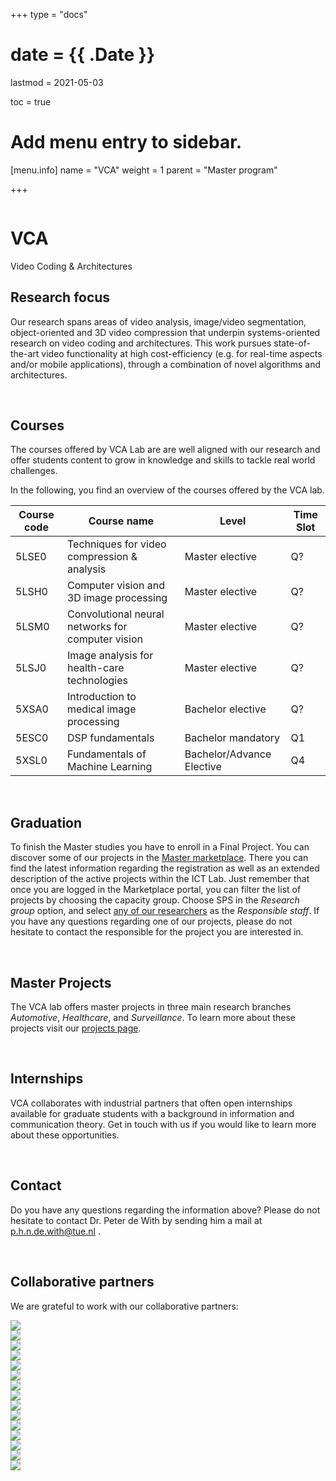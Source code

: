 +++
type = "docs"

# date = {{ .Date }}
lastmod = 2021-05-03

toc = true

# Add menu entry to sidebar.
[menu.info]
  name = "VCA"
  weight = 1
  parent = "Master program"

+++


<div class="row">
  <div class="col-md-6 order-md-1 text-center text-md-left" style="vertical-align: middle; display: flex; align-items: center;">
  <div>
    <h1 class="hero-title" itemprop="headline" style="text-shadow: 0px 0px 0px rgba(0,0,0,0.0)">
      VCA
    </h1>
    <div class="hero-lead" style="text-shadow: 0px 0px 0px rgba(0,0,0,0.0)">
      Video Coding & Architectures
    </div>
  </div>
  </div>
  <div class="col-6 mx-auto col-md-6 order-md-2 hero-media">
    <img src="/img/VCAlogo.jpg" alt="">
  </div>
</div>


## Research focus
Our research spans areas of video analysis, image/video segmentation, object-oriented and 3D video compression that underpin systems-oriented research on video coding and architectures. This work pursues state-of-the-art video functionality at high cost-efficiency (e.g. for real-time aspects and/or mobile applications), through a combination of novel algorithms and architectures.

<br>

## Courses
The courses offered by VCA Lab are are well aligned with our research and offer students content to grow in knowledge and skills to tackle real world challenges.

In the following, you find an overview of the courses offered by the VCA lab.

| Course code   | Course name                                | Level                 | Time Slot |
|---------------|----------------------------------------------|---------------------|-----------|
| 5LSE0         | Techniques for video compression & analysis  | Master elective     | Q?        |
| 5LSH0         | Computer vision and 3D image processing      |  Master elective    | Q?        |
| 5LSM0         | Convolutional neural networks for computer vision|Master elective  | Q?        |
| 5LSJ0         |  Image analysis for health-care technologies | Master elective     | Q?        |
| 5XSA0         | Introduction to medical image processing     | Bachelor elective   | Q?        |
| 5ESC0         | DSP fundamentals                             | Bachelor mandatory  | Q1        |
| 5XSL0         | Fundamentals of Machine Learning             | Bachelor/Advance Elective|  Q4  |

<br>

## Graduation
To finish the Master studies you have to enroll in a Final Project. You can discover some of our projects in the <a href="https://master.ele.tue.nl/" target="_blank">Master marketplace</a>. There you can find the latest information regarding the registration as well as an extended description of the active projects within the ICT Lab. Just remember that once you are logged in the Marketplace portal, you can filter the list of projects by choosing the capacity group. Choose SPS in the *Research group* option, and select <a href="https://research.tue.nl/en/organisations/video-coding-architectures/persons/" target="_blank">any of  our researchers</a> as the *Responsible staff*. If you have any questions regarding one of our projects, please do not hesitate to contact the responsible for the project you are interested in.

<br>

## Master Projects
The VCA lab offers master projects in three main research branches *Automotive*, *Healthcare*, and *Surveillance*. To learn more about these projects visit our <a href="http://vca.ele.tue.nl/master-projects" target="_blank">projects page</a>.  

<br>

## Internships
VCA collaborates with industrial partners that often open internships available for graduate students with a background in information and communication theory. Get in touch with us if you would like to learn more about these opportunities.

<br>

## Contact
Do you have any questions regarding the information above? Please do not hesitate to contact Dr. Peter de With by sending him a mail at <a href="mailto:p.h.n.de.with@tue.nl ">p.h.n.de.with@tue.nl </a>.

<br>

## Collaborative partners
We are grateful to work with our collaborative partners:

<div class="company-logo-wrapper">
  <a href="https://www.nxp.com/" target="blank_">
    <div class="company-logo-item">
      <img src="../company_logos/nxp.png">
    </div>
  </a>
  <a href="https://tass.plm.automation.siemens.com//" target="blank_">
    <div class="company-logo-item">
      <img src="../company_logos/tassinternational.png">
    </div>
  </a>
  <a href="https://www.tomtom.com/" target="blank_">
    <div class="company-logo-item">
      <img src="../company_logos/TomTom-logo.jpg">
    </div>
  </a>
  <a href="https://www.ibm.com/" target="blank_">
    <div class="company-logo-item">
      <img src="../company_logos/IBM_logo.png">
    </div>
  </a>
  <a href="https://vinotion.nl/" target="blank_">
    <div class="company-logo-item">
      <img src="../company_logos/ViNotion_logo.png">
    </div>
  </a>
  <a href="https://erc.europa.eu/" target="blank_">
    <div class="company-logo-item">
      <img src="../company_logos/erc.jpg">
    </div>
  </a>
  <a href="https://www.daf.nl/" target="blank_">
    <div class="company-logo-item">
      <img src="../company_logos/daf.png">
    </div>
  </a>
    <a href="https://www.ford.nl/" target="blank_">
    <div class="company-logo-item">
      <img src="../company_logos/Ford_logo.png">
    </div>
  </a>
    <a href="https://www.kempenhaeghe.nl/" target="blank_">
    <div class="company-logo-item">
      <img src="../company_logos/kempenhaeghe.png">
    </div>
  </a>
      <a href="https://www.catharinaziekenhuis.nl/" target="blank_">
    <div class="company-logo-item">
      <img src="../company_logos/catharinaziekenhuis.jpeg">
    </div>
  </a>
  <a href="https://www.linkedin.com/company/ninepoint-medical/about/" target="blank_">
    <div class="company-logo-item">
      <img src="../company_logos/ninepoint-medical.jpeg">
    </div>
  </a>
  <a href="https://www.radboudumc.nl/" target="blank_">
    <div class="company-logo-item">
      <img src="../company_logos/Radboudumc.png">
    </div>
  </a>
  <a href="https://www.mmc.nl" target="blank_">
    <div class="company-logo-item">
      <img src="../company_logos/maxima.jpeg">
    </div>
  </a>
    <a href="https://www.philips.com/global" target="blank_">
    <div class="company-logo-item">
      <img src="../company_logos/phillips.png">
    </div>
  </a>
    <a href="https://www.uzleuven.be" target="blank_">
    <div class="company-logo-item">
      <img src="../company_logos/uzleuven.jpeg">
    </div>
  </a>
</div>
